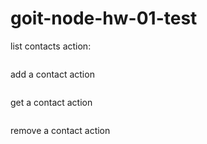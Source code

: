 # goit-node-hw-01-test
<p>list contacts action:</p>
<img source="images\list_action.JPG">

<p>add a contact action</p>
<img source="images\add_action.JPG">

<p>get a contact action</p>
<img source="images\get_action.JPG">

<p>remove a contact action</p>
<img source="images\remove_action.JPG">